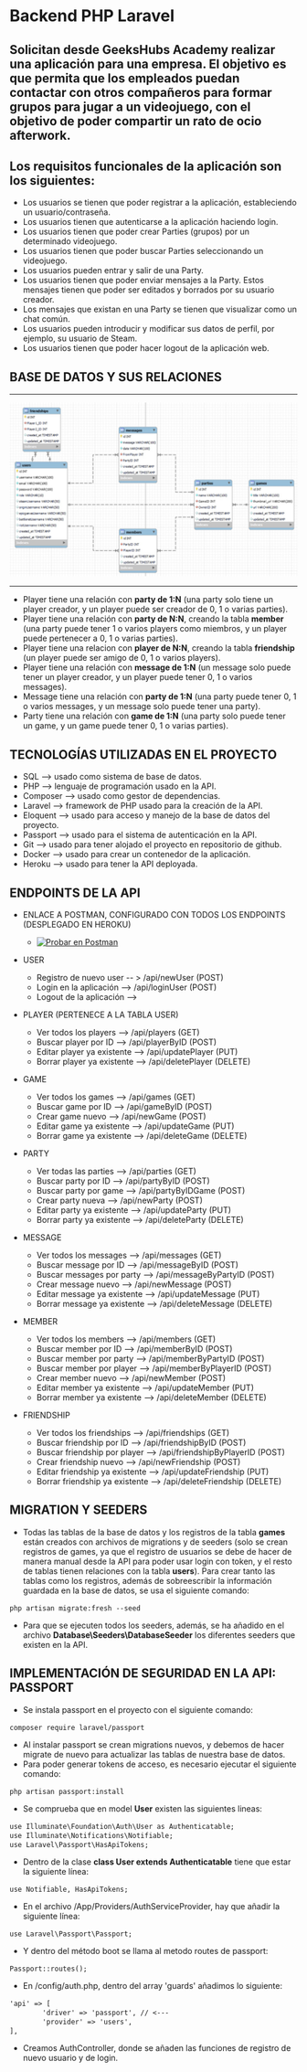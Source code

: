 # Backend PHP Laravel

## Solicitan desde GeeksHubs Academy realizar una aplicación para una empresa. El objetivo es que permita que los empleados puedan contactar con otros compañeros para formar grupos para jugar a un videojuego, con el objetivo de poder compartir un rato de ocio afterwork.

## Los requisitos funcionales de la aplicación son los siguientes:
* Los usuarios se tienen que poder registrar a la aplicación, estableciendo un usuario/contraseña.
* Los usuarios tienen que autenticarse a la aplicación haciendo login.
* Los usuarios tienen que poder crear Parties (grupos) por un determinado videojuego.
* Los usuarios tienen que poder buscar Parties seleccionando un videojuego.
* Los usuarios pueden entrar y salir de una Party.
* Los usuarios tienen que poder enviar mensajes a la Party. Estos mensajes tienen que poder ser editados y borrados por su usuario creador.
* Los mensajes que existan en una Party se tienen que visualizar como un chat común.
* Los usuarios pueden introducir y modificar sus datos de perfil, por ejemplo, su usuario de Steam.
* Los usuarios tienen que poder hacer logout de la aplicación web.

## BASE DE DATOS Y SUS RELACIONES

***
![Base de datos y sus relaciones](./proyecto_backend/app/Images/screenshot1.jpg)
***

* Player tiene una relación con **party de 1:N** (una party solo tiene un player creador, y un player puede ser creador de 0, 1 o varias parties).
* Player tiene una relación con **party de N:N**, creando la tabla **member** (una party puede tener 1 o varios players como miembros, y un player puede pertenecer a 0, 1 o varias parties).
* Player tiene una relacion con **player de N:N**, creando la tabla **friendship** (un player puede ser amigo de 0, 1 o varios players).
* Player tiene una relación con **message de 1:N** (un message solo puede tener un player creador, y un player puede tener 0, 1 o varios messages).
* Message tiene una relación con **party de 1:N** (una party puede tener 0, 1 o varios messages, y un message solo puede tener una party).
* Party tiene una relación con **game de 1:N** (una party solo puede tener un game, y un game puede tener 0, 1 o varias parties).

## TECNOLOGÍAS UTILIZADAS EN EL PROYECTO
* SQL --> usado como sistema de base de datos.
* PHP --> lenguaje de programación usado en la API.
* Composer --> usado como gestor de dependencias.
* Laravel --> framework de PHP usado para la creación de la API.
* Eloquent --> usado para acceso y manejo de la base de datos del proyecto.
* Passport --> usado para el sistema de autenticación en la API.
* Git --> usado para tener alojado el proyecto en repositorio de github.
* Docker --> usado para crear un contenedor de la aplicación.
* Heroku --> usado para tener la API deployada.

## ENDPOINTS DE LA API

* ENLACE A POSTMAN, CONFIGURADO CON TODOS LOS ENDPOINTS (DESPLEGADO EN HEROKU)
    * [![Probar en Postman](https://run.pstmn.io/button.svg)](https://app.getpostman.com/run-collection/11138723-7f30b435-092e-48c3-93d5-3d97447d1b8f?action=collection%2Ffork&collection-url=entityId%3D11138723-7f30b435-092e-48c3-93d5-3d97447d1b8f%26entityType%3Dcollection%26workspaceId%3D16ffb9c9-152b-4dd3-bcad-3519fd225e65)

* USER
    * Registro de nuevo user -- > /api/newUser (POST)
    * Login en la aplicación --> /api/loginUser (POST)
    * Logout de la aplicación --> 

* PLAYER (PERTENECE A LA TABLA USER)
    * Ver todos los players --> /api/players (GET)
    * Buscar player por ID --> /api/playerByID (POST)
    * Editar player ya existente --> /api/updatePlayer (PUT)
    * Borrar player ya existente --> /api/deletePlayer (DELETE)

* GAME
    * Ver todos los games --> /api/games (GET)
    * Buscar game por ID --> /api/gameByID (POST)
    * Crear game nuevo --> /api/newGame (POST)
    * Editar game ya existente --> /api/updateGame (PUT)
    * Borrar game ya existente --> /api/deleteGame (DELETE)

* PARTY
    * Ver todas las parties --> /api/parties (GET)
    * Buscar party por ID --> /api/partyByID (POST)
    * Buscar party por game --> /api/partyByIDGame (POST)
    * Crear party nueva --> /api/newParty (POST)
    * Editar party ya existente --> /api/updateParty (PUT)
    * Borrar party ya existente --> /api/deleteParty (DELETE)

* MESSAGE
    * Ver todos los messages --> /api/messages (GET)
    * Buscar message por ID --> /api/messageByID (POST)
    * Buscar messages por party --> /api/messageByPartyID (POST)
    * Crear message nuevo --> /api/newMessage (POST)
    * Editar message ya existente --> /api/updateMessage (PUT)
    * Borrar message ya existente --> /api/deleteMessage (DELETE)

* MEMBER
    * Ver todos los members --> /api/members (GET)
    * Buscar member por ID --> /api/memberByID (POST)
    * Buscar member por party --> /api/memberByPartyID (POST)
    * Buscar member por player --> /api/memberByPlayerID (POST)
    * Crear member nuevo --> /api/newMember (POST)
    * Editar member ya existente --> /api/updateMember (PUT)
    * Borrar member ya existente --> /api/deleteMember (DELETE)

* FRIENDSHIP
    * Ver todos los friendships --> /api/friendships (GET)
    * Buscar friendship por ID --> /api/friendshipByID (POST)
    * Buscar friendship por player --> /api/friendshipByPlayerID (POST)
    * Crear friendship nuevo --> /api/newFriendship (POST)
    * Editar friendship ya existente --> /api/updateFriendship (PUT)
    * Borrar friendship ya existente --> /api/deleteFriendship (DELETE)

## MIGRATION Y SEEDERS
* Todas las tablas de la base de datos y los registros de la tabla **games** están creados con archivos de migrations y de seeders (solo se crean registros de games, ya que el registro de usuarios se debe de hacer de manera manual desde la API para poder usar login con token, y el resto de tablas tienen relaciones con la tabla **users**). Para crear tanto las tablas como los registros, además de sobreescribir la información guardada en la base de datos, se usa el siguiente comando:
```
php artisan migrate:fresh --seed
```
* Para que se ejecuten todos los seeders, además, se ha añadido en el archivo **Database\Seeders\DatabaseSeeder** los diferentes seeders que existen en la API.

## IMPLEMENTACIÓN DE SEGURIDAD EN LA API: PASSPORT
* Se instala passport en el proyecto con el siguiente comando:
```
composer require laravel/passport
```
* Al instalar passport se crean migrations nuevos, y debemos de hacer migrate de nuevo para actualizar las tablas de nuestra base de datos.
* Para poder generar tokens de acceso, es necesario ejecutar el siguiente comando:
```
php artisan passport:install
```
* Se comprueba que en model **User** existen las siguientes lineas:
```
use Illuminate\Foundation\Auth\User as Authenticatable;
use Illuminate\Notifications\Notifiable;
use Laravel\Passport\HasApiTokens;
```
* Dentro de la clase **class User extends Authenticatable** tiene que estar la siguiente línea:
```
use Notifiable, HasApiTokens;
```
* En el archivo /App/Providers/AuthServiceProvider, hay que añadir la siguiente línea:
```
use Laravel\Passport\Passport;
```
* Y dentro del método boot se llama al metodo routes de passport:
```
Passport::routes();
```
* En /config/auth.php, dentro del array 'guards' añadimos lo siguiente:
```
'api' => [
        'driver' => 'passport', // <---
        'provider' => 'users',
],
```
* Creamos AuthController, donde se añaden las funciones de registro de nuevo usuario y de login.